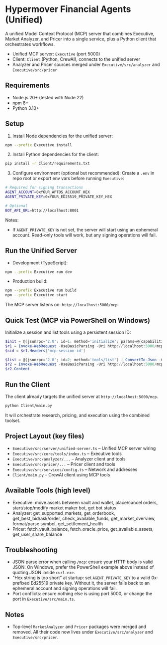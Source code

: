 # Hypermover Financial Agents (Unified)

A unified Model Context Protocol (MCP) server that combines Executive, Market Analyzer, and Pricer into a single service, plus a Python client that orchestrates workflows.

- Unified MCP server: `Executive` (port 5000)
- Client: `Client` (Python, CrewAI), connects to the unified server
- Analyzer and Pricer sources merged under `Executive/src/analyzer` and `Executive/src/pricer`

## Requirements
- Node.js 20+ (tested with Node 22)
- npm 8+
- Python 3.10+

## Setup
1) Install Node dependencies for the unified server:
```bash
npm --prefix Executive install
```

2) Install Python dependencies for the client:
```bash
pip install -r Client/requirements.txt
```

3) Configure environment (optional but recommended):
Create a `.env` in repo root or export env vars before running `Executive`:
```bash
# Required for signing transactions
AGENT_ACCOUNT=0xYOUR_APTOS_ACCOUNT_HEX
AGENT_PRIVATE_KEY=0xYOUR_ED25519_PRIVATE_KEY_HEX

# Optional
BOT_API_URL=http://localhost:8001
```
Notes:
- If `AGENT_PRIVATE_KEY` is not set, the server will start using an ephemeral account. Read-only tools will work, but any signing operations will fail.

## Run the Unified Server
- Development (TypeScript):
```bash
npm --prefix Executive run dev
```

- Production build:
```bash
npm --prefix Executive run build
npm --prefix Executive start
```
The MCP server listens on: `http://localhost:5000/mcp`.

## Quick Test (MCP via PowerShell on Windows)
Initialize a session and list tools using a persistent session ID:
```powershell
$init = @{jsonrpc='2.0'; id=1; method='initialize'; params=@{capabilities=@{}}} | ConvertTo-Json -Compress
$r1 = Invoke-WebRequest -UseBasicParsing -Uri http://localhost:5000/mcp -Method POST -ContentType 'application/json' -Body $init
$sid = $r1.Headers['mcp-session-id']

$list = @{jsonrpc='2.0'; id=2; method='tools/list'} | ConvertTo-Json -Compress
$r2 = Invoke-WebRequest -UseBasicParsing -Uri http://localhost:5000/mcp -Method POST -Headers @{'mcp-session-id'=$sid} -ContentType 'application/json' -Body $list
$r2.Content
```

## Run the Client
The client already targets the unified server at `http://localhost:5000/mcp`.
```bash
python Client/main.py
```
It will orchestrate research, pricing, and execution using the combined toolset.

## Project Layout (key files)
- `Executive/src/server/unified-server.ts` – Unified MCP server wiring
- `Executive/src/core/tools/index.ts` – Executive tools
- `Executive/src/analyzer/...` – Analyzer client and tools
- `Executive/src/pricer/...` – Pricer client and tools
- `Executive/src/services/config.ts` – Network and addresses
- `Client/main.py` – CrewAI client using MCP tools

## Available Tools (high level)
- Executive: move assets between vault and wallet, place/cancel orders, start/stop/modify market maker bot, get bot status
- Analyzer: get_supported_markets, get_orderbook, get_best_bid/ask/order, check_available_funds, get_market_overview, format/parse symbol, get_settlement_health
- Pricer: fetch_vault_balance, fetch_oracle_price, get_available_assets, get_user_share_balance

## Troubleshooting
- JSON parse error when calling `/mcp`: ensure your HTTP body is valid JSON. On Windows, prefer the PowerShell example above instead of quoting JSON inside `curl.exe`.
- "Hex string is too short" at startup: set `AGENT_PRIVATE_KEY` to a valid 0x-prefixed Ed25519 private key. Without it, the server falls back to an ephemeral account and signing operations will fail.
- Port conflicts: ensure nothing else is using port 5000, or change the port in `Executive/src/main.ts`.

## Notes
- Top-level `MarketAnalyzer` and `Pricer` packages were merged and removed. All their code now lives under `Executive/src/analyzer` and `Executive/src/pricer`.
